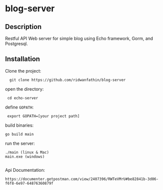 # blog-server

## Description 
Restful API Web server for simple blog using Echo framework, Gorm, and Postgresql. 

## Installation
Clone the project:
```
  git clone https://github.com/ridwanfathin/blog-server
 ```
 open the directory:
 ```
  cd echo-server
 ```
 
 define `GOPATH`:
 ```
  export GOPATH=[your project path]
 ```
 
 build binaries: 
 ``` 
 go build main
 
 ```
 
 run the server: 
 
 ```
 ./main (linux & Mac)
 main.exe (windows)

 
 ```

  Api Documentation:
 
 ```
 https://documenter.getpostman.com/view/2407396/RWTeVMrU#be82841b-3d06-f6f8-6e97-64876360879f
 
 ```

  
